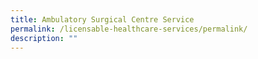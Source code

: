 ```yaml
---
title: Ambulatory Surgical Centre Service
permalink: /licensable-healthcare-services/permalink/
description: ""
---
```

